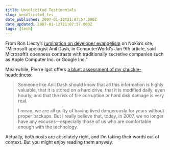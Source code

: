```yaml
---
title: Unsolicited Testimonials
slug: unsolicited_tes
date_published: 2007-01-12T21:07:57.000Z
date_updated: 2007-01-12T21:07:57.000Z
tags: [tech]
---
```


From Ron Liecty’s [rumination on developer evangelism](https://blogs.forum.nokia.com/view_entry.html?id=361) on Nokia’s site, “Microsoft apologist Anil Dash, in ComputerWorld’s Jan 9th article, said Microsoft’s openness contrasts with traditionally secretive companies such as Apple Computer Inc. or Google Inc.”

Meanwhile, Pierre Igot offers [a blunt assessment of my chuckle-headedness](http://www.betalogue.com/2007/01/11/anil-dashs-library-is-dead/):

> Someone like Anil Dash should know that all this information is highly valuable, that it is stored on a hard drive, that it is modified daily, even hourly, and that the risk of file corruption or hard disk damage is very real.
> 
> I mean, we are all guilty of having lived dangerously for years without proper backups. But I really believe that, today, in 2007, we no longer have any excuses—especially those of us who are comfortable enough with the technology.

Actually, both posts are absolutely right, and I’m taking their words out of context. But you might enjoy reading them anyway.
